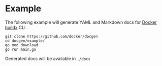 # Example

The following example will generate YAML and Markdown docs for
[Docker buildx](https://github.com/docker/buildx) CLI.

```console
git clone https://github.com/docker/docgen
cd docgen/example/
go mod download
go run main.go
```

Generated docs will be available in `./docs`
